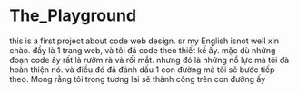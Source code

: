 # The_Playground
this is a first project about code web design. sr my English isnot well
xin chào. đầy là 1 trang web, và tôi đã code theo thiết kế ấy. mặc dù những đoạn code ấy rất là rườm rà và rối mắt. nhưng đó là những nổ lực mà tôi đà hoàn thiện nó. và điều đó đã đánh dấu 1 con đường mà tôi sẽ bước tiếp theo. Mong rằng tôi trong tương lai sẽ thành công trên con đường ấy
